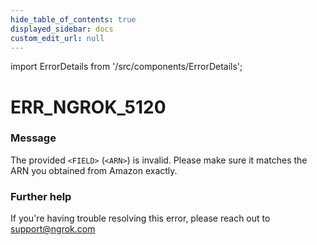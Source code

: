 ```yaml
---
hide_table_of_contents: true
displayed_sidebar: docs
custom_edit_url: null
---
```


import ErrorDetails from '/src/components/ErrorDetails';

# ERR_NGROK_5120

### Message
The provided `<FIELD>` (`<ARN>`) is invalid. Please make sure it matches the ARN you obtained from Amazon exactly.

### Further help
If you're having trouble resolving this error, please reach out to [support@ngrok.com](mailto:support@ngrok.com?subject=Help%20with%20ERR_NGROK_5120)

<ErrorDetails error='err_ngrok_5120' />
